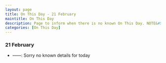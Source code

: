 ```yaml
---
layout: page
title: On This Day - 21 February
maintitle: On This Day
description: Page to inform when there is no known On This Day. NOTE&#58; There may still be comments.
categories: [On This Day]
---
```


### 21 February
* ——: Sorry no known details for today

